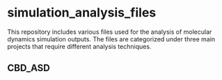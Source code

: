 # simulation_analysis_files

This repository includes various files used for the analysis of molecular dynamics simulation outputs. The files are categorized under three main projects that require different analysis techniques.

## CBD_ASD
